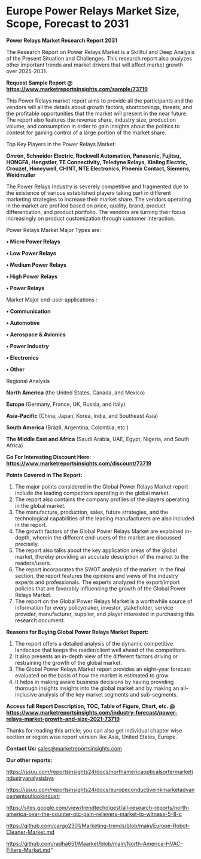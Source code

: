  # Europe Power Relays Market Size, Scope, Forecast to 2031

<strong>Power Relays Market Research Report 2031</strong>

The Research Report on Power Relays Market is a Skillful and Deep Analysis of the Present Situation and Challenges. This research report also analyzes other important trends and market drivers that will affect market growth over 2025-2031.

<strong>Request Sample Report @ <a href=https://www.marketreportsinsights.com/sample/73719>https://www.marketreportsinsights.com/sample/73719</a></strong>

This Power Relays market report aims to provide all the participants and the vendors will all the details about growth factors, shortcomings, threats, and the profitable opportunities that the market will present in the near future. The report also features the revenue share, industry size, production volume, and consumption in order to gain insights about the politics to contest for gaining control of a large portion of the market share.

Top Key Players in the Power Relays Market:

<strong>Omron, Schneider Electric, Rockwell Automation, Panasonic, Fujitsu, HONGFA, Hengstler, TE Connectivity, Teledyne Relays, Xinling Electric, Crouzet, Honeywell, CHINT, NTE Electronics, Phoenix Contact, Siemens, Weidmuller</strong>

The Power Relays Industry is severely competitive and fragmented due to the existence of various established players taking part in different marketing strategies to increase their market share. The vendors operating in the market are profiled based on price, quality, brand, product differentiation, and product portfolio. The vendors are turning their focus increasingly on product customization through customer interaction.

Power Relays Market Major Types are:

<strong>• Micro Power Relays

• Low Power Relays

• Medium Power Relays

• High Power Relays

• Power Relays</strong>

Market Major end-user applications :

<strong>• Communication

• Automotive

• Aerospace & Avionics

• Power Industry

• Electronics

• Other</strong>

Regional Analysis

</u><strong><b>North America</b></strong> (the United States, Canada, and Mexico)

<strong><b>Europe </b></strong>(Germany, France, UK, Russia, and Italy)

<strong><b>Asia-Pacific</b></strong> (China, Japan, Korea, India, and Southeast Asia)

<strong><b>South America</b></strong> (Brazil, Argentina, Colombia, etc.)

<strong><b>The Middle East and Africa</b></strong> (Saudi Arabia, UAE, Egypt, Nigeria, and South Africa)

<strong>Go For Interesting Discount Here: <a href=https://www.marketreportsinsights.com/discount/73719>https://www.marketreportsinsights.com/discount/73719</a></strong>

<strong>Points Covered in The Report:</strong>
<ol>
  <li>The major points considered in the Global Power Relays Market report include the leading competitors operating in the global market.</li>
  <li>The report also contains the company profiles of the players operating in the global market.</li>
  <li>The manufacture, production, sales, future strategies, and the technological capabilities of the leading manufacturers are also included in the report.</li>
  <li>The growth factors of the Global Power Relays Market are explained in-depth, wherein the different end-users of the market are discussed precisely.</li>
  <li>The report also talks about the key application areas of the global market, thereby providing an accurate description of the market to the readers/users.</li>
  <li>The report incorporates the SWOT analysis of the market. In the final section, the report features the opinions and views of the industry experts and professionals. The experts analyzed the export/import policies that are favorably influencing the growth of the Global Power Relays Market.</li>
  <li>The report on the Global Power Relays Market is a worthwhile source of information for every policymaker, investor, stakeholder, service provider, manufacturer, supplier, and player interested in purchasing this research document.</li>
</ol>
<strong>Reasons for Buying Global Power Relays Market Report:</strong>

<ol>
  <li>The report offers a detailed analysis of the dynamic competitive landscape that keeps the reader/client well ahead of the competitors.</li>
  <li>It also presents an in-depth view of the different factors driving or restraining the growth of the global market.</li>
  <li>The Global Power Relays Market report provides an eight-year forecast evaluated on the basis of how the market is estimated to grow.</li>
  <li>It helps in making aware business decisions by having providing thorough insights insights into the global market and by making an all-inclusive analysis of the key market segments and sub-segments.</li>
</ol>
<strong>Access full Report Description, TOC, Table of Figure, Chart, etc. @ <a href=https://www.marketreportsinsights.com/industry-forecast/power-relays-market-growth-and-size-2021-73719>https://www.marketreportsinsights.com/industry-forecast/power-relays-market-growth-and-size-2021-73719</a></strong>


Thanks for reading this article; you can also get individual chapter wise section or region wise report version like Asia, United States, Europe.

<strong>Contact Us:</strong>
sales@marketreportsinsights.com

<strong>Our other reports:</strong>

<a href=https://issuu.com/reportsinsights24/docs/northamericaopticalsortermarketindustryanalysisbys>https://issuu.com/reportsinsights24/docs/northamericaopticalsortermarketindustryanalysisbys</a>

<a href=https://issuu.com/reportsinsights24/docs/europeconductiveinkmarketadvancementoutlookindustr>https://issuu.com/reportsinsights24/docs/europeconductiveinkmarketadvancementoutlookindustr</a>

<a href=https://sites.google.com/view/trendtechdigest/all-research-reports/north-america-over-the-counter-otc-pain-relievers-market-to-witness-5-8-c>https://sites.google.com/view/trendtechdigest/all-research-reports/north-america-over-the-counter-otc-pain-relievers-market-to-witness-5-8-c</a>

<a href=https://github.com/cargo2301/Marketing-trends/blob/main/Europe-Robot-Cleaner-Market.md>https://github.com/cargo2301/Marketing-trends/blob/main/Europe-Robot-Cleaner-Market.md</a>

<a href=https://github.com/radha651/Maarket/blob/main/North-America-HVAC-Filters-Market.md>https://github.com/radha651/Maarket/blob/main/North-America-HVAC-Filters-Market.md</a>"

